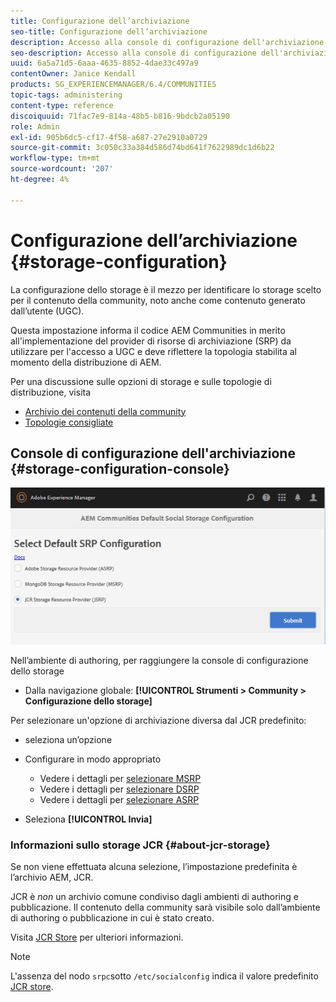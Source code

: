 ```yaml
---
title: Configurazione dell’archiviazione
seo-title: Configurazione dell’archiviazione
description: Accesso alla console di configurazione dell'archiviazione
seo-description: Accesso alla console di configurazione dell'archiviazione
uuid: 6a5a71d5-6aaa-4635-8852-4dae33c497a9
contentOwner: Janice Kendall
products: SG_EXPERIENCEMANAGER/6.4/COMMUNITIES
topic-tags: administering
content-type: reference
discoiquuid: 71fac7e9-814a-48b5-b816-9bdcb2a05190
role: Admin
exl-id: 905b6dc5-cf17-4f58-a687-27e2910a0729
source-git-commit: 3c050c33a384d586d74bd641f7622989dc1d6b22
workflow-type: tm+mt
source-wordcount: '207'
ht-degree: 4%

---
```


# Configurazione dell’archiviazione {#storage-configuration}

La configurazione dello storage è il mezzo per identificare lo storage scelto per il contenuto della community, noto anche come contenuto generato dall’utente (UGC).

Questa impostazione informa il codice AEM Communities in merito all&#39;implementazione del provider di risorse di archiviazione (SRP) da utilizzare per l&#39;accesso a UGC e deve riflettere la topologia stabilita al momento della distribuzione di AEM.

Per una discussione sulle opzioni di storage e sulle topologie di distribuzione, visita

* [Archivio dei contenuti della community](working-with-srp.md)
* [Topologie consigliate](topologies.md)

## Console di configurazione dell&#39;archiviazione {#storage-configuration-console}

![chlimage_1-188](assets/chlimage_1-188.png)

Nell’ambiente di authoring, per raggiungere la console di configurazione dello storage

* Dalla navigazione globale: **[!UICONTROL Strumenti > Community > Configurazione dello storage]**

Per selezionare un&#39;opzione di archiviazione diversa dal JCR predefinito:

* seleziona un’opzione
* Configurare in modo appropriato

   * Vedere i dettagli per [selezionare MSRP](msrp.md#select-msrp)
   * Vedere i dettagli per [selezionare DSRP](dsrp.md#select-dsrp)
   * Vedere i dettagli per [selezionare ASRP](asrp.md#select-asrp)

* Seleziona **[!UICONTROL Invia]**

### Informazioni sullo storage JCR {#about-jcr-storage}

Se non viene effettuata alcuna selezione, l’impostazione predefinita è l’archivio AEM, JCR.

JCR è *non* un archivio comune condiviso dagli ambienti di authoring e pubblicazione. Il contenuto della community sarà visibile solo dall’ambiente di authoring o pubblicazione in cui è stato creato.

Visita [JCR Store](jsrp.md) per ulteriori informazioni.

>[!NOTE]
>
>L&#39;assenza del nodo `srpc`sotto `/etc/socialconfig` indica il valore predefinito [JCR store](jsrp.md).
